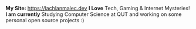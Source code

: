 **My Site:** https://lachlanmalec.dev
**I Love** Tech, Gaming & Internet Mysteries!
**I am currently** Studying Computer Science at QUT and working on some personal open source projects :)
